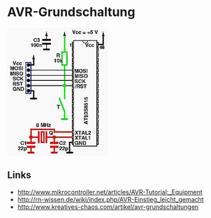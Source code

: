 AVR-Grundschaltung
==================

![Quelle unbekannt](img/avr-grundschaltung/avrgrundschaltung.jpg)

Links
-----
* http://www.mikrocontroller.net/articles/AVR-Tutorial:_Equipment
* http://rn-wissen.de/wiki/index.php/AVR-Einstieg_leicht_gemacht
* http://www.kreatives-chaos.com/artikel/avr-grundschaltungen
